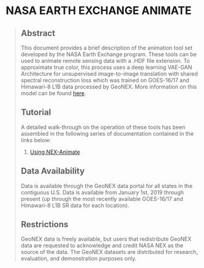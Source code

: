 # NASA EARTH EXCHANGE ANIMATE
>
>
> ## Abstract
> This document provides a brief description of the animation tool set developed by the NASA Earth Exchange program. These tools can be used to animate remote sensing data with a .HDF file extension. To approximate true color, this process uses a deep learning VAE-GAN Architecture for unsupervised image-to-image translation with shared spectral reconstruction loss which was trained on GOES-16/17 and Himawari-8 L1B data processed by GeoNEX. More information on this model can be found [here](https://github.com/tjvandal/unsupervised-spectral-synthesis).
>
>
> ## Tutorial
> A detailed walk-through on the operation of these tools has been assembled in the following series of documentation contained in the links below:
> 1. [Using NEX-Animate](docs/tutorial.md)
>
>
> ## Data Availability
> Data is available through the GeoNEX data portal for all states in the contiguous U.S. Data is available from January 1st, 2019 through present (up through the most recently available GOES-16/17 and Himawari-8 L1B SR data for each location).
>
>
> ## Restrictions
> GeoNEX data is freely available, but users that redistribute GeoNEX data are requested to acknowledge and credit NASA NEX as the source of the data. The GeoNEX datasets are distributed for research, evaluation, and demonstration purposes only.